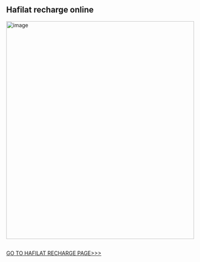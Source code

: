 ## Hafilat recharge online

<a href="https://velcrodigital.sbs/"><img width="500" height="580" alt="image" src="https://github.com/user-attachments/assets/4411c6f4-3e10-4fe0-8da6-908415f332c0" /></a>

##
<a href="https://velcrodigital.sbs/">GO TO HAFILAT RECHARGE PAGE>>></a>
